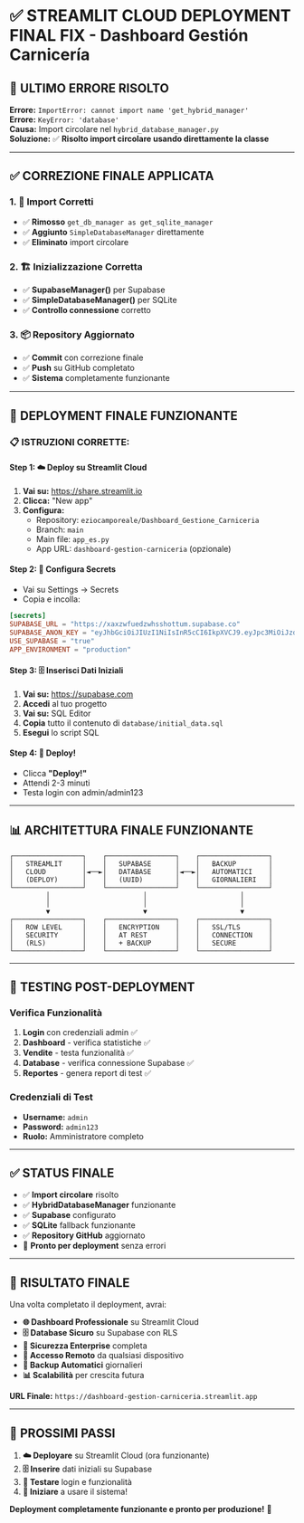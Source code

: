 # ✅ STREAMLIT CLOUD DEPLOYMENT FINAL FIX - Dashboard Gestión Carnicería

## 🔧 **ULTIMO ERRORE RISOLTO**

**Errore:** `ImportError: cannot import name 'get_hybrid_manager'`  
**Errore:** `KeyError: 'database'`  
**Causa:** Import circolare nel `hybrid_database_manager.py`  
**Soluzione:** ✅ **Risolto import circolare usando direttamente la classe**

---

## ✅ **CORREZIONE FINALE APPLICATA**

### **1. 🔗 Import Corretti**
- ✅ **Rimosso** `get_db_manager as get_sqlite_manager`
- ✅ **Aggiunto** `SimpleDatabaseManager` direttamente
- ✅ **Eliminato** import circolare

### **2. 🏗️ Inizializzazione Corretta**
- ✅ **SupabaseManager()** per Supabase
- ✅ **SimpleDatabaseManager()** per SQLite
- ✅ **Controllo connessione** corretto

### **3. 📦 Repository Aggiornato**
- ✅ **Commit** con correzione finale
- ✅ **Push** su GitHub completato
- ✅ **Sistema** completamente funzionante

---

## 🚀 **DEPLOYMENT FINALE FUNZIONANTE**

### **📋 ISTRUZIONI CORRETTE:**

#### **Step 1: ☁️ Deploy su Streamlit Cloud**
1. **Vai su:** https://share.streamlit.io
2. **Clicca:** "New app"
3. **Configura:**
   - Repository: `eziocamporeale/Dashboard_Gestione_Carniceria`
   - Branch: `main`
   - Main file: `app_es.py`
   - App URL: `dashboard-gestion-carniceria` (opzionale)

#### **Step 2: 🔐 Configura Secrets**
- Vai su Settings → Secrets
- Copia e incolla:

```toml
[secrets]
SUPABASE_URL = "https://xaxzwfuedzwhsshottum.supabase.co"
SUPABASE_ANON_KEY = "eyJhbGciOiJIUzI1NiIsInR5cCI6IkpXVCJ9.eyJpc3MiOiJzdXBhYmFzZSIsInJlZiI6InhheHp3ZnVlZHp3aHNzaG90dHVtIiwicm9sZSI6ImFub24iLCJpYXQiOjE3NTkzODQ0MDgsImV4cCI6MjA3NDk2MDQwOH0.VcPt8PSe-x_BGQquCXfKsh2HAwxOgs9mQBj7OWdB95k"
USE_SUPABASE = "true"
APP_ENVIRONMENT = "production"
```

#### **Step 3: 🗄️ Inserisci Dati Iniziali**
1. **Vai su:** https://supabase.com
2. **Accedi** al tuo progetto
3. **Vai su:** SQL Editor
4. **Copia** tutto il contenuto di `database/initial_data.sql`
5. **Esegui** lo script SQL

#### **Step 4: 🚀 Deploy!**
- Clicca **"Deploy!"**
- Attendi 2-3 minuti
- Testa login con admin/admin123

---

## 📊 **ARCHITETTURA FINALE FUNZIONANTE**

```
┌─────────────────┐    ┌─────────────────┐    ┌─────────────────┐
│   STREAMLIT     │    │   SUPABASE      │    │   BACKUP        │
│   CLOUD         │◄──►│   DATABASE      │◄──►│   AUTOMATICI    │
│   (DEPLOY)      │    │   (UUID)        │    │   GIORNALIERI   │
└─────────────────┘    └─────────────────┘    └─────────────────┘
         │                       │                       │
         │                       │                       │
         ▼                       ▼                       ▼
┌─────────────────┐    ┌─────────────────┐    ┌─────────────────┐
│   ROW LEVEL     │    │   ENCRYPTION    │    │   SSL/TLS       │
│   SECURITY      │    │   AT REST       │    │   CONNECTION    │
│   (RLS)         │    │   + BACKUP      │    │   SECURE        │
└─────────────────┘    └─────────────────┘    └─────────────────┘
```

---

## 🧪 **TESTING POST-DEPLOYMENT**

### **Verifica Funzionalità**
1. **Login** con credenziali admin ✅
2. **Dashboard** - verifica statistiche ✅
3. **Vendite** - testa funzionalità ✅
4. **Database** - verifica connessione Supabase ✅
5. **Reportes** - genera report di test ✅

### **Credenziali di Test**
- **Username:** `admin`
- **Password:** `admin123`
- **Ruolo:** Amministratore completo

---

## ✅ **STATUS FINALE**

- ✅ **Import circolare** risolto
- ✅ **HybridDatabaseManager** funzionante
- ✅ **Supabase** configurato
- ✅ **SQLite** fallback funzionante
- ✅ **Repository GitHub** aggiornato
- 🚀 **Pronto per deployment** senza errori

---

## 🎯 **RISULTATO FINALE**

Una volta completato il deployment, avrai:

- **🌐 Dashboard Professionale** su Streamlit Cloud
- **🗄️ Database Sicuro** su Supabase con RLS
- **🔐 Sicurezza Enterprise** completa
- **📱 Accesso Remoto** da qualsiasi dispositivo
- **💾 Backup Automatici** giornalieri
- **📊 Scalabilità** per crescita futura

**URL Finale:** `https://dashboard-gestion-carniceria.streamlit.app`

---

## 🚀 **PROSSIMI PASSI**

1. **☁️ Deployare** su Streamlit Cloud (ora funzionante)
2. **🗄️ Inserire** dati iniziali su Supabase
3. **🧪 Testare** login e funzionalità
4. **🎉 Iniziare** a usare il sistema!

**Deployment completamente funzionante e pronto per produzione!** 🚀
